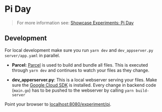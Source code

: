 # Pi Day
> For more information see: [Showcase Experiments: Pi Day](https://showcase.withgoogle.com/experiment-detail/pi)

## Development
For local development make sure you run `yarn dev` and `dev_appserver.py server/app.yaml` in
parallel.

* **Parcel:** [Parcel](https://github.com/parcel-bundler/parcel) is used to build and bundle all files. This is executed through `yarn dev` and continues to watch your files as they change.

* **dev_apperserver.py**: This is a local webserver serving your files. Make sure the [Google Cloud SDK](https://cloud.google.com/sdk/)
is installed. Every change in backend code (`main.go`) has to be pushed to the webserver by calling `yarn build-server`

Point your browser to [localhost:8080/experiment/pi](http://localhost:8080/experiment/pi).
